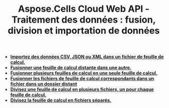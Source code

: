 ﻿---
title: "Aspose.Cells Cloud Web API - Traitement des données : fusion, division et importation de données"
second_title: Documen
ArticleTitle: "Spreadsheet Data Processing: Merge and Split, and Import Data"
linktitle: Traitement des données
type: docs
url: /fr/data-processing/
keywords: Aspose.Cells Cloud REST API, spreadsheet data processing, merge, split, import data
description: Un guide complet sur la façon de fusionner et de diviser efficacement les données d'une feuille de calcul à l'aide de Aspose.Cells Cloud REST API
weight: 30
kwords: Excel, Aspose.Cells Cloud Web API, gestion de feuilles de calcul, PDF, CSV, JSON, Markdown, documentation développeur, manipulation de données, service cloud
---
- **[Importez des données CSV, JSON ou XML dans un fichier de feuille de calcul.](https://docs.aspose.cloud/cells/import-data-into-spreadsheet/)**
- **[Fusionner une feuille de calcul distante dans une autre.](https://docs.aspose.cloud/cells/merge-remote-spreadsheet/)**
- **[Fusionner plusieurs feuilles de calcul en une seule feuille de calcul.](https://docs.aspose.cloud/cells/merge-spreadsheets/)**
- **[Fusionner les fichiers de feuille de calcul correspondants dans un fichier dans un dossier distant](https://docs.aspose.cloud/cells/merge-spreadsheets-in-remote-folder/)**
- **[Divisez une feuille de calcul en plusieurs fichiers, un pour chaque feuille de calcul.](https://docs.aspose.cloud/cells/split-remote-spreadsheet/)**
- **[Divisez la feuille de calcul en fichiers séparés.](https://docs.aspose.cloud/cells/split-spreadsheet/)**
